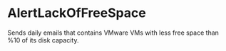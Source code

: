 # AlertLackOfFreeSpace
Sends daily emails that contains VMware VMs with less free space than %10 of its disk capacity. 
